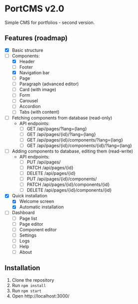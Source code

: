 # PortCMS v2.0

Simple CMS for portfolios - second version.

## Features (roadmap)
- [x] Basic structure
- [ ] Components:
  - [x] Header
  - [ ] Footer
  - [x] Navigation bar
  - [ ] Page
  - [ ] Paragraph (advanced editor)
  - [ ] Card (with image)
  - [ ] Form
  - [ ] Carousel
  - [ ] Accordion
  - [ ] Tabs (with content)
- [ ] Fetching components from database (read-only)
  - API endpoints:
    - [ ] GET /api/pages/?lang={lang}
    - [ ] GET /api/pages/{id}/?lang={lang}
    - [ ] GET /api/pages/{id}/components/?lang={lang}
    - [ ] GET /api/pages/{id}/components/{id}/?lang={lang}
- [ ] Adding components to database, editing them (read-write)
    - API endpoints:
        - [ ] PUT /api/pages/
        - [ ] PATCH /api/pages/{id}
        - [ ] DELETE /api/pages/{id}
        - [ ] PUT /api/pages/{id}/components/
        - [ ] PATCH /api/pages/{id}/components/{id}
        - [ ] DELETE /api/pages/{id}/components/{id}
- [x] Quick installation
    - [x] Welcome screen
    - [x] Automatic installation
- [ ] Dashboard
  - [ ] Page list
  - [ ] Page editor
  - [ ] Component editor
  - [ ] Settings
  - [ ] Logs
  - [ ] Help
  - [ ] About

## Installation
1. Clone the repository
2. Run `npm install`
3. Run `npm start`
4. Open http://localhost:3000/
